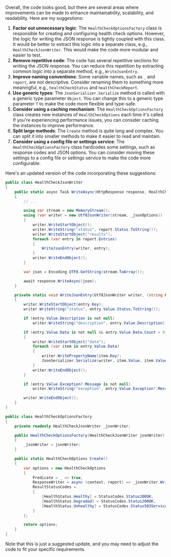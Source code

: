 Overall, the code looks good, but there are several areas where improvements can be made to enhance maintainability, scalability, and readability. Here are my suggestions:

1. **Factor out unnecessary logic**: The `HealthCheckOptionsFactory` class is responsible for creating and configuring health check options. However, the logic for writing the JSON response is tightly coupled with this class. It would be better to extract this logic into a separate class, e.g., `HealthCheckJsonWriter`. This would make the code more modular and easier to test.
2. **Remove repetitive code**: The code has several repetitive sections for writing the JSON response. You can reduce this repetition by extracting common logic into a separate method, e.g., `WriteJsonEntry`.
3. **Improve naming conventions**: Some variable names, such as `_` and `report`, are not descriptive. Consider renaming them to something more meaningful, e.g., `healthCheckStatus` and `healthCheckReport`.
4. **Use generic types**: The `JsonSerializer.Serialize` method is called with a generic type parameter `Object`. You can change this to a generic type parameter `T` to make the code more flexible and type-safe.
5. **Consider using a caching mechanism**: The `HealthCheckOptionsFactory` class creates new instances of `HealthCheckOptions` each time it's called. If you're experiencing performance issues, you can consider caching the instances to improve performance.
6. **Split large methods**: The `Create` method is quite long and complex. You can split it into smaller methods to make it easier to read and maintain.
7. **Consider using a config file or settings service**: The `HealthCheckOptionsFactory` class hardcodes some settings, such as response codes and JSON options. You can consider moving these settings to a config file or settings service to make the code more configurable.

Here's an updated version of the code incorporating these suggestions:
```csharp
public class HealthCheckJsonWriter
{
    public static async Task WriteAsync(HttpResponse response, HealthCheckReport report)
    {
        // ...

        using var stream = new MemoryStream();
        using (var writer = new Utf8JsonWriter(stream, _jsonOptions))
        {
            writer.WriteStartObject();
            writer.WriteString("status", report.Status.ToString());
            writer.WriteStartObject("results");
            foreach (var entry in report.Entries)
            {
                WriteJsonEntry(writer, entry);
            }
            writer.WriteEndObject();
        }

        var json = Encoding.UTF8.GetString(stream.ToArray());

        await response.WriteAsync(json);
    }

    private static void WriteJsonEntry(Utf8JsonWriter writer, (string Key, HealthCheckEntry Value) entry)
    {
        writer.WriteStartObject(entry.Key);
        writer.WriteString("status", entry.Value.Status.ToString());

        if (entry.Value.Description is not null)
            writer.WriteString("description", entry.Value.Description);

        if (entry.Value.Data is not null && entry.Value.Data.Count > 0)
        {
            writer.WriteStartObject("data");
            foreach (var item in entry.Value.Data)
            {
                writer.WritePropertyName(item.Key);
                JsonSerializer.Serialize(writer, item.Value, item.Value.GetType());
            }
            writer.WriteEndObject();
        }

        if (entry.Value.Exception?.Message is not null)
            writer.WriteString("exception", entry.Value.Exception?.Message);

        writer.WriteEndObject();
    }
}
```

```csharp
public class HealthCheckOptionsFactory
{
    private readonly HealthCheckJsonWriter _jsonWriter;

    public HealthCheckOptionsFactory(HealthCheckJsonWriter jsonWriter)
    {
        _jsonWriter = jsonWriter;
    }

    public static HealthCheckOptions Create()
    {
        var options = new HealthCheckOptions
        {
            Predicate = _ => true,
            ResponseWriter = async (context, report) => _jsonWriter.WriteAsync(context.Response, report),
            ResultStatusCodes =
            {
                [HealthStatus.Healthy] = StatusCodes.Status200OK,
                [HealthStatus.Degraded] = StatusCodes.Status200OK,
                [HealthStatus.Unhealthy] = StatusCodes.Status503ServiceUnavailable
            }
        };

        return options;
    }
}
```
Note that this is just a suggested update, and you may need to adjust the code to fit your specific requirements.